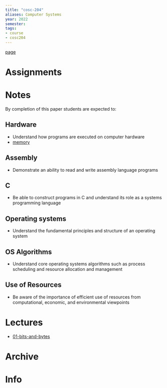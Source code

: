 ```yaml
---
title: "cosc-204"
aliases: Computer Systems
year: 2022
semester: 
tags: 
- course
- cosc204
---
```


[page](https://cosc204.cspages.otago.ac.nz)

# Assignments

# Notes
By completion of this paper students are expected to:

## Hardware
- Understand how programs are executed on computer hardware
- [memory](notes/memory.md)


## Assembly
- Demonstrate an ability to read and write assembly language programs

## C
- Be able to construct programs in C and understand its role as a systems programming language

## Operating systems
- Understand the fundamental principles and structure of an operating system

## OS Algorithms
- Understand core operating systems algorithms such as process scheduling and resource allocation and management

## Use of Resources
- Be aware of the importance of efficient use of resources from computational, economic, and environmental viewpoints

# Lectures
- [01-bits-and-bytes](notes/01-bits-and-bytes.md)


# Archive

# Info

